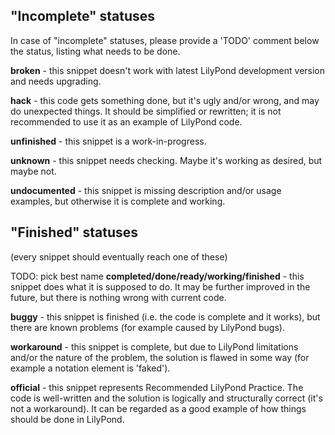 
"Incomplete" statuses
---------------------

In case of "incomplete" statuses, please provide a 'TODO'
comment below the status, listing what needs to be done.

**broken** - this snippet doesn't work with latest
LilyPond development version and needs upgrading.

**hack** - this code gets something done, but it's ugly and/or
wrong, and may do unexpected things.  It should be simplified
or rewritten;  it is not recommended to use it as an example
of LilyPond code.

**unfinished** - this snippet is a work-in-progress.

**unknown** - this snippet needs checking.  Maybe it's working
as desired, but maybe not.

**undocumented** - this snippet is missing description and/or
usage examples, but otherwise it is complete and working.


"Finished" statuses
-------------------

(every snippet should eventually reach one of these)

TODO: pick best name
**completed/done/ready/working/finished** - this snippet does what it is supposed to do.
It may be further improved in the future, but there is
nothing wrong with current code.

**buggy** - this snippet is finished (i.e. the code is
complete and it works), but there are known problems (for example
caused by LilyPond bugs).

**workaround** - this snippet is complete, but due to LilyPond
limitations and/or the nature of the problem, the solution is
flawed in some way (for example a notation element is 'faked').

**official** - this snippet represents Recommended LilyPond
Practice. The code is well-written and the solution is
logically and structurally correct (it's not a workaround).
It can be regarded as a good example of how things should be
done in LilyPond.
